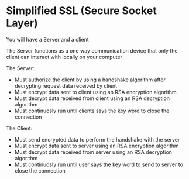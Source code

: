 # Simplified SSL (Secure Socket Layer) #

You will have a Server and a client

The Server functions as a one way communication device that only the client can interact with locally on your computer

The Server:

* Must authorize the client by using a handshake algorithm after decrypting request data received by client
* Must encrypt data sent to client using an RSA encryption algorithm
* Must decrypt data received from client using an RSA decryption algorithm
* Must continuosly run until clients says the key word to close the connection

The Client:
* Must send encrypted data to perform the handshake with the server
* Must encrypt data sent to server using an RSA encryption algorithm
* Must decrypt data received from server using an RSA decryption algorithm
* Must continuosly run until user says the key word to send to server to close the connection

